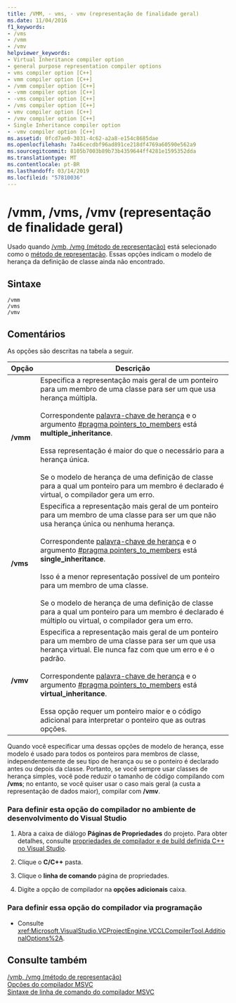 ```yaml
---
title: /VMM, - vms, - vmv (representação de finalidade geral)
ms.date: 11/04/2016
f1_keywords:
- /vms
- /vmm
- /vmv
helpviewer_keywords:
- Virtual Inheritance compiler option
- general purpose representation compiler options
- vms compiler option [C++]
- vmm compiler option [C++]
- /vmm compiler option [C++]
- -vmm compiler option [C++]
- -vms compiler option [C++]
- /vms compiler option [C++]
- vmv compiler option [C++]
- /vmv compiler option [C++]
- Single Inheritance compiler option
- -vmv compiler option [C++]
ms.assetid: 0fcd7ae0-3031-4c62-a2a8-e154c8685dae
ms.openlocfilehash: 7a46cecdbf96ad891ce218df4769a60590e562a9
ms.sourcegitcommit: 8105b7003b89b73b4359644ff4281e1595352dda
ms.translationtype: MT
ms.contentlocale: pt-BR
ms.lasthandoff: 03/14/2019
ms.locfileid: "57810036"
---
```

# <a name="vmm-vms-vmv-general-purpose-representation"></a>/vmm, /vms, /vmv (representação de finalidade geral)

Usado quando [/vmb, /vmg (método de representação)](vmb-vmg-representation-method.md) está selecionado como o [método de representação](vmb-vmg-representation-method.md). Essas opções indicam o modelo de herança da definição de classe ainda não encontrado.

## <a name="syntax"></a>Sintaxe

```
/vmm
/vms
/vmv
```

## <a name="remarks"></a>Comentários

As opções são descritas na tabela a seguir.

|Opção|Descrição|
|------------|-----------------|
|**/vmm**|Especifica a representação mais geral de um ponteiro para um membro de uma classe para ser um que usa herança múltipla.<br /><br /> Correspondente [palavra-chave de herança](../../cpp/inheritance-keywords.md) e o argumento [#pragma pointers_to_members](../../preprocessor/pointers-to-members.md) está **multiple_inheritance**.<br /><br /> Essa representação é maior do que o necessário para a herança única.<br /><br /> Se o modelo de herança de uma definição de classe para a qual um ponteiro para um membro é declarado é virtual, o compilador gera um erro.|
|**/vms**|Especifica a representação mais geral de um ponteiro para um membro de uma classe para ser um que não usa herança única ou nenhuma herança.<br /><br /> Correspondente [palavra-chave de herança](../../cpp/inheritance-keywords.md) e o argumento [#pragma pointers_to_members](../../preprocessor/pointers-to-members.md) está **single_inheritance**.<br /><br /> Isso é a menor representação possível de um ponteiro para um membro de uma classe.<br /><br /> Se o modelo de herança de uma definição de classe para a qual um ponteiro para um membro é declarado é múltiplo ou virtual, o compilador gera um erro.|
|**/vmv**|Especifica a representação mais geral de um ponteiro para um membro de uma classe para ser um que usa herança virtual. Ele nunca faz com que um erro e é o padrão.<br /><br /> Correspondente [palavra-chave de herança](../../cpp/inheritance-keywords.md) e o argumento [#pragma pointers_to_members](../../preprocessor/pointers-to-members.md) está **virtual_inheritance**.<br /><br /> Essa opção requer um ponteiro maior e o código adicional para interpretar o ponteiro que as outras opções.|

Quando você especificar uma dessas opções de modelo de herança, esse modelo é usado para todos os ponteiros para membros de classe, independentemente de seu tipo de herança ou se o ponteiro é declarado antes ou depois da classe. Portanto, se você sempre usar classes de herança simples, você pode reduzir o tamanho de código compilando com **/vms**; no entanto, se você quiser usar o caso mais geral (a custa a representação de dados maior), compilar com **/vmv**.

### <a name="to-set-this-compiler-option-in-the-visual-studio-development-environment"></a>Para definir esta opção do compilador no ambiente de desenvolvimento do Visual Studio

1. Abra a caixa de diálogo **Páginas de Propriedades** do projeto. Para obter detalhes, consulte [propriedades de compilador e de build definida C++ no Visual Studio](../working-with-project-properties.md).

1. Clique o **C/C++** pasta.

1. Clique o **linha de comando** página de propriedades.

1. Digite a opção de compilador na **opções adicionais** caixa.

### <a name="to-set-this-compiler-option-programmatically"></a>Para definir essa opção do compilador via programação

- Consulte <xref:Microsoft.VisualStudio.VCProjectEngine.VCCLCompilerTool.AdditionalOptions%2A>.

## <a name="see-also"></a>Consulte também

[/vmb, /vmg (método de representação)](vmb-vmg-representation-method.md)<br/>
[Opções do compilador MSVC](compiler-options.md)<br/>
[Sintaxe de linha de comando do compilador MSVC](compiler-command-line-syntax.md)
